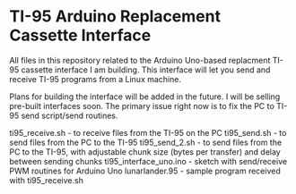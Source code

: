 # TI-95 Arduino Replacement Cassette Interface

All files in this repository related to the Arduino Uno-based replacment TI-95 cassette interface I am building. This interface will let you send and receive TI-95 programs from a Linux machine.

Plans for building the interface will be added in the future. I will be selling pre-built interfaces soon. The primary issue right now is to fix the PC to TI-95 send script/send routines.

ti95_receive.sh - to receive files from the TI-95 on the PC
ti95_send.sh - to send files from the PC to the TI-95
ti95_send_2.sh - to send files from the PC to the TI-95, with adjustable chunk size (bytes per transfer) and delay between sending chunks
ti95_interface_uno.ino - sketch with send/receive PWM routines for Arduino Uno
lunarlander.95 - sample program received with ti95_receive.sh
